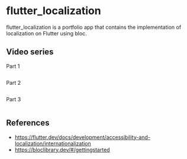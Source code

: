 # flutter_localization

flutter_localization is a portfolio app that contains the implementation of localization on Flutter using bloc. 

## Video series

Part 1 

 <div>
   <div align="left">
    <a href="https://www.youtube.com/embed/aeQzeDRADMw"><img src="https://img.youtube.com/vi/aeQzeDRADMw/hqdefault.jpg" alt=""></a>
   </div> 

Part 2

 <div>
   <div align="left">
    <a href="https://www.youtube.com/embed/mbllSsWKFvQ"><img src="https://img.youtube.com/vi/mbllSsWKFvQ/hqdefault.jpg" alt=""></a>
   </div> 

Part 3 

 <div>
   <div align="left">
    <a href="https://www.youtube.com/embed/Y2wYB5ZhI7E"><img src="https://img.youtube.com/vi/Y2wYB5ZhI7E/hqdefault.jpg" alt=""></a>
   </div> 
  
## References
 - https://flutter.dev/docs/development/accessibility-and-localization/internationalization
 - https://bloclibrary.dev/#/gettingstarted
